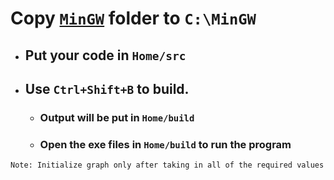 # Copy [`MinGW`](https://sourceforge.net/projects/mingw/) folder to `C:\MinGW`
- ## Put your code in `Home/src`
- ## Use `Ctrl+Shift+B` to build.
    - ### Output will be put in `Home/build`
    - ### Open the exe files in `Home/build` to run the program

`Note: Initialize graph only after taking in all of the required values`